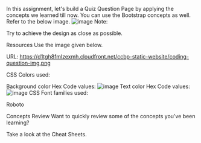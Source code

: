 In this assignment, let's build a Quiz Question Page by applying the concepts we learned till now. You can use the Bootstrap concepts as well.
Refer to the below image.
![image](https://github.com/bukka5sandhya/QuizQuestionPage/assets/133884532/5d14c7cc-8e7b-4a02-89e4-a19a927d57ab)
Note:

Try to achieve the design as close as possible.

Resources
Use the image given below.

URL: https://d1tgh8fmlzexmh.cloudfront.net/ccbp-static-website/coding-question-img.png

CSS Colors used:

Background color Hex Code values:
![image](https://github.com/bukka5sandhya/QuizQuestionPage/assets/133884532/2c8d255a-40ab-4a8f-a5ea-a8aa03161d23)
Text color Hex Code values:
![image](https://github.com/bukka5sandhya/QuizQuestionPage/assets/133884532/9956c91f-ab8c-447f-a29b-cbf81c059c46)
CSS Font families used:

Roboto


Concepts Review
Want to quickly review some of the concepts you’ve been learning?

Take a look at the Cheat Sheets.
